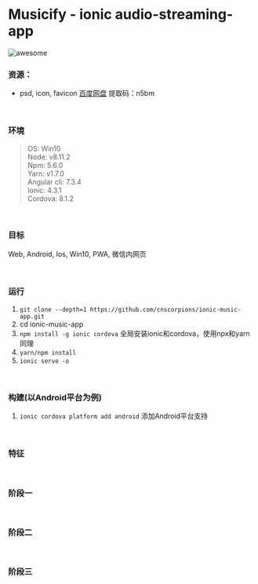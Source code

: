 
# Musicify - ionic audio-streaming-app
![awesome](https://cdn.rawgit.com/sindresorhus/awesome/d7305f38d29fed78fa85652e3a63e154dd8e8829/media/badge.svg)<br/>

### 资源：
- psd, icon, favicon 
[百度网盘](https://pan.baidu.com/s/1xoubqvhR4pm0fRnvWzr5uw) 提取码：n5bm

<br/>

### 环境
> OS: Win10<br/>
> Node: v8.11.2<br/>
> Npm: 5.6.0<br/>
> Yarn: v1.7.0<br/>
> Angular cli: 7.3.4<br/>
> Ionic: 4.3.1<br/>
> Cordova: 8.1.2<br/>

<br/>

### 目标
Web, Android, Ios, Win10, PWA, 微信内网页

<br/>

### 运行
1. `git clone --depth=1 https://github.com/cnscorpions/ionic-music-app.git`
2. cd ionic-music-app
3. `npm install -g ionic cordova` 全局安装ionic和cordova，使用npx和yarn同理
4. `yarn/npm install`
5. `ionic serve -o`

<br/>

### 构建(以Android平台为例)
1. `ionic cordova platform add android` 添加Android平台支持

<br/>

### 特征

<br/>

### 阶段一


<br/>

### 阶段二

<br/>

### 阶段三

